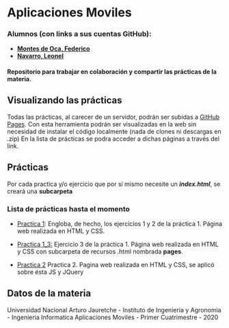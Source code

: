 # Aplicaciones Moviles

### Alumnos (con links a sus cuentas GitHub):

- **[Montes de Oca, Federico](https://github.com/FedeMDO)**
- **[Navarro, Leonel](https://github.com/LeoSalgueiro)**

#### Repositorio para trabajar en colaboración y compartir las prácticas de la materia.

## Visualizando las prácticas

Todas las prácticas, al carecer de un servidor, podrán ser subidas a [GitHub Pages](https://pages.github.com/). Con esta herramienta podrán ser visualizadas en la web sin necesidad de instalar el código localmente (nada de clones ni descargas en .zip)
En la lista de prácticas se podra acceder a dichas páginas a través del link.

## Prácticas

Por cada practica y/o ejercicio que por sí mismo necesite un **_index.html_**, se creará una **subcarpeta**

### Lista de prácticas hasta el momento

- [Practica 1](https://leosalgueiro.github.io/practica1): Engloba, de hecho, los ejercicios 1 y 2 de la práctica 1. Página web realizada en HTML y CSS.
- [Practica 1_3:](https://leosalgueiro.github.io/practica1_3) Ejercicio 3 de la práctica 1. Página web realizada en HTML y CSS con subcarpeta de recursos .html nombrada **pages**.

- [Practica 2](https://leosalgueiro.github.io/practica2) Practica 2. Pagina web realizada en HTML y CSS, se aplicó sobre ésta JS y JQuery

## Datos de la materia

Universidad Nacional Arturo Jauretche - Instituto de Ingenieria y Agronomia - Ingenieria Informatica
Aplicaciones Moviles - Primer Cuatrimestre - 2020
